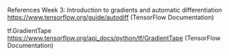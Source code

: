 References
Week 3:
Introduction to gradients and automatic differentiation
https://www.tensorflow.org/guide/autodiff
 (TensorFlow Documentation)

tf.GradientTape
https://www.tensorflow.org/api_docs/python/tf/GradientTape
 (TensorFlow Documentation)

